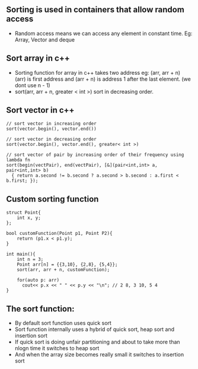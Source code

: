 ## Sorting is used in containers that allow random access

- Random access means we can access any element in constant time. Eg: Array, Vector and deque

## Sort array in c++

- Sorting function for array in c++ takes two address eg: (arr, arr + n)<br>
  (arr) is first address and (arr + n) is address 1 after the last element. (we dont use n - 1)<br>
- sort(arr, arr + n, greater < int >) sort in decreasing order.

## Sort vector in c++

```
// sort vector in increasing order
sort(vector.begin(), vector.end())

// sort vector in decreasing order
sort(vector.begin(), vector.end(), greater< int >)

// sort vector of pair by increasing order of their frequency using lambda fn
sort(begin(vectPair), end(vectPair), [&](pair<int,int> a, pair<int,int> b)
  { return a.second != b.second ? a.second > b.second : a.first < b.first; });
```

## Custom sorting function

```
struct Point{
    int x, y;
};

bool customFunction(Point p1, Point P2){
    return (p1.x < p1.y);
}

int main(){
    int n = 3;
    Point arr[n] = {{3,10}, {2,8}, {5,4}};
    sort(arr, arr + n, customFunction);

    for(auto p: arr)
      cout<< p.x << " " << p.y << "\n"; // 2 8, 3 10, 5 4
}
```

## The sort function:

- By default sort function uses quick sort
- Sort function internally uses a hybrid of quick sort, heap sort and insertion sort
- If quick sort is doing unfair partitioning and about to take more than nlogn time it switches to heap sort
- And when the array size becomes really small it switches to insertion sort
